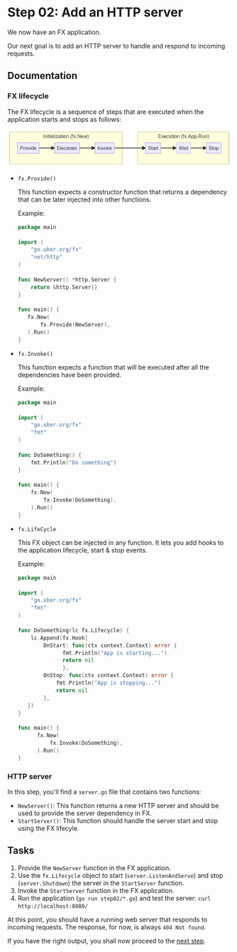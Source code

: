 # Step 02: Add an HTTP server

We now have an FX application. 

Our next goal is to add an HTTP server to handle and respond to incoming requests.

## Documentation

### FX lifecycle

The FX lifecycle is a sequence of steps that are executed when the application starts and stops as follows:

![FX lifecycle](assets/lc.png)

- `fx.Provide()`

    This function expects a constructor function that returns a dependency that can be later injected into other functions.
   
    Example:
    ```go
    package main

    import (
        "go.uber.org/fx"
        "net/http"
   )

   func NewServer() *http.Server {
        return &http.Server{}
   }
   
   func main() {
       fx.New(
           fx.Provide(NewServer),
       ).Run()
   }
   ```


- `fx.Invoke()`

   This function expects a function that will be executed after all the dependencies have been provided.
   
  Example:
  ```go
  package main
   
  import (
      "go.uber.org/fx"
      "fmt"
  )

  func DoSomething() {
      fmt.Println("Do something")
  }
   
  func main() {
      fx.New(
          fx.Invoke(DoSomething),
      ).Run()
  }
  ```
   
- `fx.LifeCycle`

  This FX object can be injected in any function. It lets you add hooks to the application lifecycle, start & stop events. 

  Example:
  ```go
  package main
  
  import (
      "go.uber.org/fx"
      "fmt"
  )
  
  func DoSomething(lc fx.Lifecycle) {
      lc.Append(fx.Hook{
          OnStart: func(ctx context.Context) error {
                fmt.Println("App is starting...")
                return nil
		        },
          OnStop: func(ctx context.Context) error {
              fmt.Println("App is stopping...")
              return nil
          },
     })
  }
  
  func main() {
        fx.New(
            fx.Invoke(DoSomething),
        ).Run()
  }
  ```

### HTTP server

In this step, you'll find a `server.go` file that contains two functions:
 - `NewServer()`: This function returns a new HTTP server and should be used to provide the server dependency in FX.
 - `StartServer()`: This function should handle the server start and stop using the FX lifecyle.

## Tasks

1. Provide the `NewServer` function in the FX application.
2. Use the `fx.Lifecycle` object to start (`server.ListenAndServe`) and stop (`server.Shutdown`) the server in the `StartServer` function.
3. Invoke the `StartServer` function in the FX application.
4. Run the application  (`go run step02/*.go`) and test the server: `curl http://localhost:8080/`

At this point, you should have a running web server that responds to incoming requests.
The response, for now, is always `404 Not found`.

If you have the right output, you shall now proceed to the [next step](../step-03/README.md).
